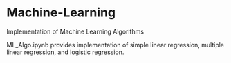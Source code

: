 # Machine-Learning
Implementation of Machine Learning Algorithms

ML_Algo.ipynb provides implementation of simple linear regression, multiple linear regression, and logistic regression.
